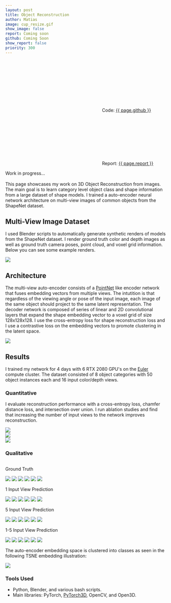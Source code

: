 ```yaml
---
layout: post
title: Object Reconstruction
author: Matias
image: cup_resize.gif
show_image: false
report: Coming soon
github: Coming Soon
show_report: false
priority: 300
---
```


<div style="margin-top: 2em"></div>
  <div class="row">
    <p class="project-links">
        <svg class="svg-icon grey"><use xlink:href="{{ '/assets/minima-social-icons.svg#pdf' | relative_url }}"></use></svg>
        Code: <a href="{{ site.baseurl }}/assets/reports/{{ page.github }}" target="_blank">{{ page.github }}</a>
    </p> 
    <p class="project-links">
        <svg class="svg-icon grey"><use xlink:href="{{ '/assets/minima-social-icons.svg#pdf' | relative_url }}"></use></svg>
        Report: <a href="{{ site.baseurl }}/assets/reports/{{ page.report }}" target="_blank">{{ page.report }}</a>
    </p> 
    <p>
    Work in progress... <br> <br>
    This page showcases my work on 3D Object Reconstruction from images. The main goal is to learn category level object class and shape information from a large dataset of shape models. I trained a 
    auto-encoder neural network architecture on multi-view images of common objects from the ShapeNet dataset.  </p>
    <div class="row">
    <h2>Multi-View Image Dataset</h2>
    <p> I used Blender scripts to automatically generate synthetic renders of models from the ShapeNet dataset. I render ground truth color and depth images as well as ground truth camera poses, point cloud, and voxel grid information. Below you can see some example renders. 
    </p>
    <div class = 'project-image'>
        <img src="../assets/images/dataset.png" class="">
    </div>  
    <h2>Architecture</h2>
    <p> The multi-view auto-encoder consists of a <a href="https://arxiv.org/abs/1612.00593">PointNet</a> like encoder network that fuses embedding vectors from multiple views. The intutition is that regardless of the viewing angle or pose of the input image, each image of the same object should project to the same latent representation. The decoder network is composed of series of linear and 2D convolutional layers that expand the shape embedding vector to a voxel grid of size 128x128x128. I use the cross-entropy loss for shape reconstruction loss and I use a contrastive loss on the embedding vectors to promote clustering in the latent space. </p>
    <div class = 'project-image'>
        <img src="../assets/images/reconstruction/architecture_diagram.png" class="">
    </div>  
    <h2>Results</h2>
    <p>I trained my network for 4 days with 6 RTX 2080 GPU's on the <a href = "https://scicomp.ethz.ch/wiki/Euler">Euler</a> compute cluster. The dataset consisted of 8 object categories with 50 object instances each and 16 input color/depth views.
    </p>
    <h3>Quantitative</h3>
    <p> I evaluate reconstruction performance with a cross-entropy loss, chamfer distance loss, and intersection over union. I run ablation studies and find that increasing the number of input views to the network improves reconstruction.<p>
    <div class = "row">
      <img src="../assets/images/table_res.png" class="">
    </div>
   <div class="row">
        <div class = "column">
        <img src="../assets/images/graph2.png" class="">
        </div>
        <div class = "column"> 
            <img src="../assets/images/graph.png" class="">
        </div>
    </div>
    <h3>Qualitative</h3>
    <div class="row">
        <div class = "column">
        <div class = "column">
        <p class>Ground Truth</p>
            <img src="../assets/images/reconstruction/bottle_gt_scan_gif.gif" class="">
            <img src="../assets/images/reconstruction/can_gt_scan_gif.gif" class="">
            <img src="../assets/images/reconstruction/cellphone_gt_scan_gif.gif" class="">
            <img src="../assets/images/reconstruction/display_gt_scan_gif.gif" class="">
            <img src="../assets/images/reconstruction/laptop_gt_scan_gif.gif" class="">
            <img src="../assets/images/reconstruction/camera_gt_scan_gif.gif" class="">
        </div> 
        <div class = "column">
        <p class>1 Input View Prediction</p>
            <img src="../assets/images/reconstruction/bottle_scan_1_view_gif.gif" class="">
            <img src="../assets/images/reconstruction/can_scan_1_view_gif.gif" class="">
            <img src="../assets/images/reconstruction/cellphone_scan_1_view_gif.gif" class="">
            <img src="../assets/images/reconstruction/display_scan_1_view_gif.gif" class="">
            <img src="../assets/images/reconstruction/laptop_scan_1_view_gif.gif" class="">
            <img src="../assets/images/reconstruction/camera_scan_1_view_gif.gif" class="">
        </div>
        </div>
        <div class = "column">
        <div class = "column"> 
        <p class>5 Input View Prediction</p>
            <img src="../assets/images/reconstruction/bottle_scan_5_view_gif.gif" class="">
            <img src="../assets/images/reconstruction/can_scan_5_view_gif.gif" class="">
            <img src="../assets/images/reconstruction/cellphone_scan_5_view_gif.gif" class="">
            <img src="../assets/images/reconstruction/display_scan_5_view_gif.gif" class="">
            <img src="../assets/images/reconstruction/laptop_scan_5_view_gif.gif" class="">
            <img src="../assets/images/reconstruction/camera_scan_5_view_gif.gif" class="">
        </div>
        <div class = "column">
        <p class>1-5 Input View Prediction</p> 
            <img src="../assets/images/reconstruction/bottle_gif.gif" class="">
            <img src="../assets/images/reconstruction/can_gif.gif" class="">
            <img src="../assets/images/reconstruction/cellphone_gif.gif" class="">
            <img src="../assets/images/reconstruction/display_gif.gif" class="">
            <img src="../assets/images/reconstruction/laptop_gif.gif" class="">
            <img src="../assets/images/reconstruction/camera_gif.gif" class="">
        </div>
    </div>
    <p>The auto-encoder embedding space is clustered into classes as seen in the following TSNE embedding illustration:</p>
     <div class = 'project-image'>
        <img src="../assets/images/tsne_okay_4.png" max-width='10%'>
    </div>  
    <h3>Tools Used</h3>
    <ul>
        <li>Python, Blender, and various bash scripts.</li>
        <li>Main libraries: PyTorch, <a href="https://github.com/facebookresearch/pytorch3d">PyTorch3D</a>, OpenCV, and Open3D.</li>
    </ul>